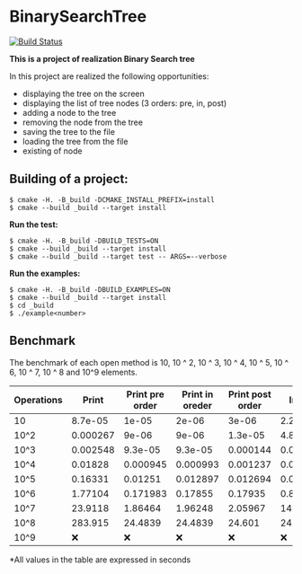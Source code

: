 # BinarySearchTree
[![Build Status](https://travis-ci.org/Kirichenkov9/BStree.svg?branch=master)](https://travis-ci.org/Kirichenkov9/BStree)

**This is a project of realization Binary Search tree**

In this project are realized the following opportunities:

* displaying the tree on the screen
* displaying the list of tree nodes (3 orders: pre, in, post)
* adding a node to the tree
* removing the node from the tree
* saving the tree to the file
* loading the tree from the file
* existing of node


## Building of a project:
```ShellSession
$ cmake -H. -B_build -DCMAKE_INSTALL_PREFIX=install
$ cmake --build _build --target install
```

**Run the test:**
```ShellSession
$ cmake -H. -B_build -DBUILD_TESTS=ON
$ cmake --build _build --target install
$ cmake --build _build --target test -- ARGS=--verbose
```

**Run the examples:**
```ShellSession
$ cmake -H. -B_build -DBUILD_EXAMPLES=ON
$ cmake --build _build --target install
$ cd _build
$ ./example<number>
 ```
## Benchmark

The benchmark of each open method is 10, 10 ^ 2, 10 ^ 3, 10 ^ 4, 10 ^ 5, 10 ^ 6, 10 ^ 7, 10 ^ 8 and 10^9 elements.


|Operations|Print|Print pre order|Print in oreder|Print post order|Insert|Remove|Exist|Save in file|Load from file|
|---|---|---|---|---|---|---|---|---|---|
|10|8.7e-05|1e-05| 2e-06|3e-06|2.2e-05|6.3e-05|3e-06|6.7e-05|1.8e-05|
|10^2|0.000267|9e-06|9e-06|1.3e-05|4.8e-05|7.8e-05|2.9e-05|6e-06|1e-05|
|10^3|0.002548|9.3e-05| 9.3e-05|0.000144|0.000767|0.001234|0.000593|0.000787|0.00113|
|10^4|0.01828|0.000945|0.000993|0.001237|0.007021|0.011167| 0.002335|0.00113|0.002797|
|10^5|0.16331|0.01251|0.012897|0.012694|0.052942|0.093658|0.030821|0.029051|0.036695|
|10^6|1.77104|0.171983|0.17855|0.17935| 0.834816| 1.62604|0.80937|0.158951 |0.486303|
|10^7|23.9118| 1.86464|1.96248|2.05967|14.5264|30.3793|15.6677|1.7185|5.55034|
|10^8|283.915|24.4839|24.4839|24.601|244.531|485.906|241.978|21.2049| 68.3128|
|10^9|:x:|:x:|:x:|:x:|:x:|:x:|:x:|:x:|:x:|

*All values in the table are expressed in seconds
